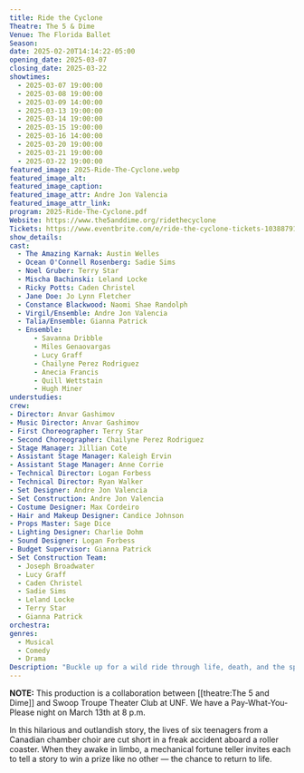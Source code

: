```yaml
---
title: Ride the Cyclone
Theatre: The 5 & Dime
Venue: The Florida Ballet
Season: 
date: 2025-02-20T14:14:22-05:00
opening_date: 2025-03-07
closing_date: 2025-03-22
showtimes:
  - 2025-03-07 19:00:00
  - 2025-03-08 19:00:00
  - 2025-03-09 14:00:00
  - 2025-03-13 19:00:00
  - 2025-03-14 19:00:00
  - 2025-03-15 19:00:00
  - 2025-03-16 14:00:00
  - 2025-03-20 19:00:00
  - 2025-03-21 19:00:00
  - 2025-03-22 19:00:00
featured_image: 2025-Ride-The-Cyclone.webp
featured_image_alt: 
featured_image_caption: 
featured_image_attr: Andre Jon Valencia
featured_image_attr_link: 
program: 2025-Ride-The-Cyclone.pdf
Website: https://www.the5anddime.org/ridethecyclone
Tickets: https://www.eventbrite.com/e/ride-the-cyclone-tickets-1038879174577
show_details: 
cast:
  - The Amazing Karnak: Austin Welles
  - Ocean O'Connell Rosenberg: Sadie Sims
  - Noel Gruber: Terry Star
  - Mischa Bachinski: Leland Locke
  - Ricky Potts: Caden Christel
  - Jane Doe: Jo Lynn Fletcher
  - Constance Blackwood: Naomi Shae Randolph
  - Virgil/Ensemble: Andre Jon Valencia
  - Talia/Ensemble: Gianna Patrick
  - Ensemble:
      - Savanna Dribble
      - Miles Genaovargas
      - Lucy Graff
      - Chailyne Perez Rodriguez
      - Anecia Francis
      - Quill Wettstain
      - Hugh Miner
understudies:
crew:
- Director: Anvar Gashimov
- Music Director: Anvar Gashimov
- First Choreographer: Terry Star
- Second Choreographer: Chailyne Perez Rodriguez
- Stage Manager: Jillian Cote
- Assistant Stage Manager: Kaleigh Ervin
- Assistant Stage Manager: Anne Corrie
- Technical Director: Logan Forbess
- Technical Director: Ryan Walker
- Set Designer: Andre Jon Valencia
- Set Construction: Andre Jon Valencia
- Costume Designer: Max Cordeiro
- Hair and Makeup Designer: Candice Johnson
- Props Master: Sage Dice
- Lighting Designer: Charlie Dohm
- Sound Designer: Logan Forbess
- Budget Supervisor: Gianna Patrick
- Set Construction Team:
  - Joseph Broadwater
  - Lucy Graff
  - Caden Christel
  - Sadie Sims
  - Leland Locke
  - Terry Star
  - Gianna Patrick
orchestra:
genres:
  - Musical
  - Comedy
  - Drama
Description: "Buckle up for a wild ride through life, death, and the spaces in between. This darkly uproarious musical dares to ask the question: What story would you tell to win a chance at more life?"
---
```

**NOTE:** This production is a collaboration between [[theatre:The 5 and Dime]] and Swoop Troupe Theater Club at UNF. We have a Pay-What-You-Please night on March 13th at 8 p.m.

In this hilarious and outlandish story, the lives of six teenagers from a Canadian chamber choir are cut short in a freak accident aboard a roller coaster. When they awake in limbo, a mechanical fortune teller invites each to tell a story to win a prize like no other — the chance to return to life.